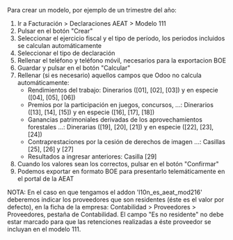 Para crear un modelo, por ejemplo de un trimestre del año:

1.  Ir a Facturación \> Declaraciones AEAT \> Modelo 111
2.  Pulsar en el botón "Crear"
3.  Seleccionar el ejercicio fiscal y el tipo de período, los periodos
    incluidos se calculan automáticamente
4.  Seleccionar el tipo de declaración
5.  Rellenar el teléfono y teléfono móvil, necesarios para la
    exportacion BOE
6.  Guardar y pulsar en el botón "Calcular"
7.  Rellenar (si es necesario) aquellos campos que Odoo no calcula
    automáticamente:
    - Rendimientos del trabajo: Dinerarios (\[01\], \[02\], \[03\]) y en
      especie (\[04\], \[05\], \[06\])
    - Premios por la participación en juegos, concursos, ...: Dinerarios
      (\[13\], \[14\], \[15\]) y en especie (\[16\], \[17\], \[18\])
    - Ganancias patrimoniales derivadas de los aprovechamientos
      forestales ...: Dinerarias (\[19\], \[20\], \[21\]) y en especie
      (\[22\], \[23\], \[24\])
    - Contraprestaciones por la cesión de derechos de imagen ...:
      Casillas \[25\], \[26\] y \[27\]
    - Resultados a ingresar anteriores: Casilla \[29\]
8.  Cuando los valores sean los correctos, pulsar en el botón
    "Confirmar"
9.  Podemos exportar en formato BOE para presentarlo telemáticamente en
    el portal de la AEAT

NOTA: En el caso en que tengamos el addon 'l10n_es_aeat_mod216'
deberemos indicar los proveedores que son residentes (éste es el valor
por defecto), en la ficha de la empresa: Contabilidad \> Proveedores \>
Proveedores, pestaña de Contabilidad. El campo "Es no residente" no debe
estar marcado para que las retenciones realizadas a éste proveedor se
incluyan en el modelo 111.
